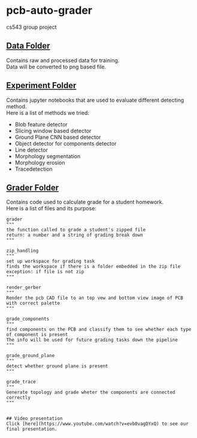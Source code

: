 # pcb-auto-grader
cs543 group project

## [Data Folder](https://github.com/NeoWu1216/pcb-auto-grader/tree/master/data)
Contains raw and processed data for training.  
Data will be converted to png based file.

## [Experiment Folder](https://github.com/NeoWu1216/pcb-auto-grader/tree/master/experiment)
Contains jupyter notebooks that are used to evaluate different detecting method.  
Here is a list of methods we tried:
* Blob feature detector
* Slicing window based detector
* Ground Plane CNN based detector
* Object detector for components detector
* Line detector
* Morphology segmentation
* Morphology erosion
* Tracedetection

## [Grader Folder](https://github.com/NeoWu1216/pcb-auto-grader/tree/master/grader)
Contains code used to calculate grade for a student homework.  
Here is a list of files and its purpose:
```
grader
"""
the function called to grade a student's zipped file
return: a number and a string of grading break down
"""

zip_handling
"""
set up workspace for grading task
finds the workspace if there is a folder embedded in the zip file
exception: if file is not zip
"""

render_gerber
"""
Render the pcb CAD file to an top vew and bottom view image of PCB with correct palette
"""

grade_components
"""
find components on the PCB and classify them to see whether each type of component is present
The info will be used for future grading tasks down the pipeline
"""

grade_ground_plane
"""
detect whether ground plane is present
"""

grade_trace
"""
Generate topology and grade wheter the components are connected correctly
"""


## Video presentation
Click [here](https://www.youtube.com/watch?v=evb0vagDYxQ) to see our final presentation.
